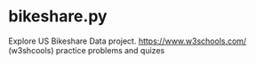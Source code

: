 # bikeshare.py
Explore US Bikeshare Data project. 
https://www.w3schools.com/   (w3shcools)
practice problems and quizes 
